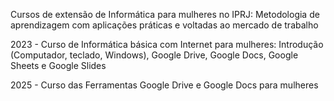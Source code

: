 Cursos de extensão de Informática para mulheres no IPRJ: Metodologia de aprendizagem com aplicações práticas e voltadas ao mercado de trabalho

2023 - Curso de Informática básica com Internet para mulheres: Introdução (Computador, teclado, Windows), Google Drive, Google Docs, Google Sheets e Google Slides

2025 - Curso das Ferramentas Google Drive e Google Docs para mulheres
